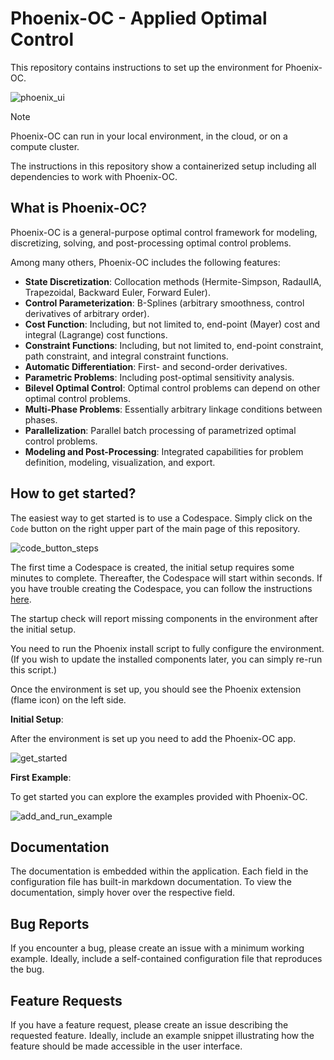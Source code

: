 # Phoenix-OC - Applied Optimal Control

This repository contains instructions to set up the environment for Phoenix-OC.

![phoenix_ui](https://github.com/user-attachments/assets/3f5d7988-6c83-44de-b369-c8626083db3a)

> [!NOTE]  
> Phoenix-OC can run in your local environment, in the cloud, or on a compute cluster.
> 
> The instructions in this repository show a containerized setup including all dependencies to work with Phoenix-OC.

## What is Phoenix-OC?

Phoenix-OC is a general-purpose optimal control framework for modeling, discretizing, solving, and post-processing optimal control problems.

Among many others, Phoenix-OC includes the following features:

- **State Discretization**: Collocation methods (Hermite-Simpson, RadauIIA, Trapezoidal, Backward Euler, Forward Euler).
- **Control Parameterization**: B-Splines (arbitrary smoothness, control derivatives of arbitrary order).
- **Cost Function**: Including, but not limited to, end-point (Mayer) cost and integral (Lagrange) cost functions.
- **Constraint Functions**: Including, but not limited to, end-point constraint, path constraint, and integral constraint functions.  
- **Automatic Differentiation**: First- and second-order derivatives.
- **Parametric Problems**: Including post-optimal sensitivity analysis.
- **Bilevel Optimal Control**: Optimal control problems can depend on other optimal control problems.
- **Multi-Phase Problems**: Essentially arbitrary linkage conditions between phases.
- **Parallelization**: Parallel batch processing of parametrized optimal control problems.
- **Modeling and Post-Processing**: Integrated capabilities for problem definition, modeling, visualization, and export.

## How to get started?

The easiest way to get started is to use a Codespace. Simply click on the `Code` button on the right upper part of the main page of this repository. 

![code_button_steps](https://github.com/user-attachments/assets/2fa9d9f6-d4a7-4d2f-ad5f-dd8d8476957d)

The first time a Codespace is created, the initial setup requires some minutes to complete. Thereafter, the Codespace will start within seconds. If you have trouble creating the Codespace, you can follow the instructions [here](https://docs.github.com/en/codespaces/developing-in-codespaces/creating-a-codespace-for-a-repository).

The startup check will report missing components in the environment after the initial setup.

You need to run the Phoenix install script to fully configure the environment. (If you wish to update the installed components later, you can simply re-run this script.)

Once the environment is set up, you should see the Phoenix extension (flame icon) on the left side.

**Initial Setup**:

After the environment is set up you need to add the Phoenix-OC app. 

![get_started](https://github.com/user-attachments/assets/a0896e6b-a940-4916-a4e8-317904d424c1)

**First Example**:

To get started you can explore the examples provided with Phoenix-OC. 

![add_and_run_example](https://github.com/user-attachments/assets/d2ce041d-fdb5-4c60-8496-d01e2197a66a)

## Documentation

The documentation is embedded within the application. Each field in the configuration file has built-in markdown documentation. To view the documentation, simply hover over the respective field.

## Bug Reports

If you encounter a bug, please create an issue with a minimum working example. Ideally, include a self-contained configuration file that reproduces the bug.

## Feature Requests

If you have a feature request, please create an issue describing the requested feature. Ideally, include an example snippet illustrating how the feature should be made accessible in the user interface.

